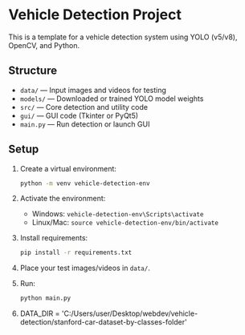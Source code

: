 # Vehicle Detection Project

This is a template for a vehicle detection system using YOLO (v5/v8), OpenCV, and Python.

## Structure

- `data/` — Input images and videos for testing
- `models/` — Downloaded or trained YOLO model weights
- `src/` — Core detection and utility code
- `gui/` — GUI code (Tkinter or PyQt5)
- `main.py` — Run detection or launch GUI

## Setup

1. Create a virtual environment:
   ```bash
   python -m venv vehicle-detection-env
   ```

2. Activate the environment:
   - Windows: `vehicle-detection-env\Scripts\activate`
   - Linux/Mac: `source vehicle-detection-env/bin/activate`

3. Install requirements:
   ```bash
   pip install -r requirements.txt
   ```

4. Place your test images/videos in `data/`.

5. Run:
   ```bash
   python main.py
   ```

6. DATA_DIR = 'C:/Users/user/Desktop/webdev/vehicle-detection/stanford-car-dataset-by-classes-folder'